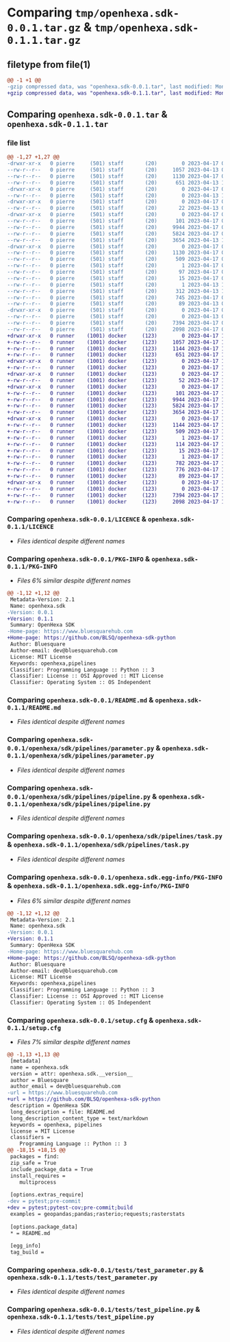 # Comparing `tmp/openhexa.sdk-0.0.1.tar.gz` & `tmp/openhexa.sdk-0.1.1.tar.gz`

## filetype from file(1)

```diff
@@ -1 +1 @@
-gzip compressed data, was "openhexa.sdk-0.0.1.tar", last modified: Mon Apr 17 09:19:51 2023, max compression
+gzip compressed data, was "openhexa.sdk-0.1.1.tar", last modified: Mon Apr 17 10:55:35 2023, max compression
```

## Comparing `openhexa.sdk-0.0.1.tar` & `openhexa.sdk-0.1.1.tar`

### file list

```diff
@@ -1,27 +1,27 @@
-drwxr-xr-x   0 pierre     (501) staff       (20)        0 2023-04-17 09:19:51.351129 openhexa.sdk-0.0.1/
--rw-r--r--   0 pierre     (501) staff       (20)     1057 2023-04-13 09:50:26.000000 openhexa.sdk-0.0.1/LICENCE
--rw-r--r--   0 pierre     (501) staff       (20)     1130 2023-04-17 09:19:51.351289 openhexa.sdk-0.0.1/PKG-INFO
--rw-r--r--   0 pierre     (501) staff       (20)      651 2023-04-13 17:27:46.000000 openhexa.sdk-0.0.1/README.md
-drwxr-xr-x   0 pierre     (501) staff       (20)        0 2023-04-17 09:19:51.346092 openhexa.sdk-0.0.1/openhexa/
--rw-r--r--   0 pierre     (501) staff       (20)        0 2023-04-13 10:05:22.000000 openhexa.sdk-0.0.1/openhexa/__init__.py
-drwxr-xr-x   0 pierre     (501) staff       (20)        0 2023-04-17 09:19:51.348745 openhexa.sdk-0.0.1/openhexa/sdk/
--rw-r--r--   0 pierre     (501) staff       (20)       22 2023-04-13 09:50:26.000000 openhexa.sdk-0.0.1/openhexa/sdk/__init__.py
-drwxr-xr-x   0 pierre     (501) staff       (20)        0 2023-04-17 09:19:51.349929 openhexa.sdk-0.0.1/openhexa/sdk/pipelines/
--rw-r--r--   0 pierre     (501) staff       (20)      101 2023-04-17 09:06:55.000000 openhexa.sdk-0.0.1/openhexa/sdk/pipelines/__init__.py
--rw-r--r--   0 pierre     (501) staff       (20)     9944 2023-04-17 09:06:55.000000 openhexa.sdk-0.0.1/openhexa/sdk/pipelines/parameter.py
--rw-r--r--   0 pierre     (501) staff       (20)     5824 2023-04-17 09:06:55.000000 openhexa.sdk-0.0.1/openhexa/sdk/pipelines/pipeline.py
--rw-r--r--   0 pierre     (501) staff       (20)     3654 2023-04-13 16:55:24.000000 openhexa.sdk-0.0.1/openhexa/sdk/pipelines/task.py
-drwxr-xr-x   0 pierre     (501) staff       (20)        0 2023-04-17 09:19:51.348350 openhexa.sdk-0.0.1/openhexa.sdk.egg-info/
--rw-r--r--   0 pierre     (501) staff       (20)     1130 2023-04-17 09:19:51.000000 openhexa.sdk-0.0.1/openhexa.sdk.egg-info/PKG-INFO
--rw-r--r--   0 pierre     (501) staff       (20)      509 2023-04-17 09:19:51.000000 openhexa.sdk-0.0.1/openhexa.sdk.egg-info/SOURCES.txt
--rw-r--r--   0 pierre     (501) staff       (20)        1 2023-04-17 09:19:51.000000 openhexa.sdk-0.0.1/openhexa.sdk.egg-info/dependency_links.txt
--rw-r--r--   0 pierre     (501) staff       (20)       97 2023-04-17 09:19:51.000000 openhexa.sdk-0.0.1/openhexa.sdk.egg-info/requires.txt
--rw-r--r--   0 pierre     (501) staff       (20)       15 2023-04-17 09:19:51.000000 openhexa.sdk-0.0.1/openhexa.sdk.egg-info/top_level.txt
--rw-r--r--   0 pierre     (501) staff       (20)        1 2023-04-13 10:05:49.000000 openhexa.sdk-0.0.1/openhexa.sdk.egg-info/zip-safe
--rw-r--r--   0 pierre     (501) staff       (20)      312 2023-04-13 11:16:49.000000 openhexa.sdk-0.0.1/pyproject.toml
--rw-r--r--   0 pierre     (501) staff       (20)      745 2023-04-17 09:19:51.351972 openhexa.sdk-0.0.1/setup.cfg
--rw-r--r--   0 pierre     (501) staff       (20)       89 2023-04-13 09:50:26.000000 openhexa.sdk-0.0.1/setup.py
-drwxr-xr-x   0 pierre     (501) staff       (20)        0 2023-04-17 09:19:51.350895 openhexa.sdk-0.0.1/tests/
--rw-r--r--   0 pierre     (501) staff       (20)        0 2023-04-13 09:59:12.000000 openhexa.sdk-0.0.1/tests/__init__.py
--rw-r--r--   0 pierre     (501) staff       (20)     7394 2023-04-17 09:06:55.000000 openhexa.sdk-0.0.1/tests/test_parameter.py
--rw-r--r--   0 pierre     (501) staff       (20)     2098 2023-04-17 09:06:55.000000 openhexa.sdk-0.0.1/tests/test_pipeline.py
+drwxr-xr-x   0 runner    (1001) docker     (123)        0 2023-04-17 10:55:35.930080 openhexa.sdk-0.1.1/
+-rw-r--r--   0 runner    (1001) docker     (123)     1057 2023-04-17 10:55:22.000000 openhexa.sdk-0.1.1/LICENCE
+-rw-r--r--   0 runner    (1001) docker     (123)     1144 2023-04-17 10:55:35.930080 openhexa.sdk-0.1.1/PKG-INFO
+-rw-r--r--   0 runner    (1001) docker     (123)      651 2023-04-17 10:55:22.000000 openhexa.sdk-0.1.1/README.md
+drwxr-xr-x   0 runner    (1001) docker     (123)        0 2023-04-17 10:55:35.926080 openhexa.sdk-0.1.1/openhexa/
+-rw-r--r--   0 runner    (1001) docker     (123)        0 2023-04-17 10:55:22.000000 openhexa.sdk-0.1.1/openhexa/__init__.py
+drwxr-xr-x   0 runner    (1001) docker     (123)        0 2023-04-17 10:55:35.926080 openhexa.sdk-0.1.1/openhexa/sdk/
+-rw-r--r--   0 runner    (1001) docker     (123)       52 2023-04-17 10:55:22.000000 openhexa.sdk-0.1.1/openhexa/sdk/__init__.py
+drwxr-xr-x   0 runner    (1001) docker     (123)        0 2023-04-17 10:55:35.930080 openhexa.sdk-0.1.1/openhexa/sdk/pipelines/
+-rw-r--r--   0 runner    (1001) docker     (123)      101 2023-04-17 10:55:22.000000 openhexa.sdk-0.1.1/openhexa/sdk/pipelines/__init__.py
+-rw-r--r--   0 runner    (1001) docker     (123)     9944 2023-04-17 10:55:22.000000 openhexa.sdk-0.1.1/openhexa/sdk/pipelines/parameter.py
+-rw-r--r--   0 runner    (1001) docker     (123)     5824 2023-04-17 10:55:22.000000 openhexa.sdk-0.1.1/openhexa/sdk/pipelines/pipeline.py
+-rw-r--r--   0 runner    (1001) docker     (123)     3654 2023-04-17 10:55:22.000000 openhexa.sdk-0.1.1/openhexa/sdk/pipelines/task.py
+drwxr-xr-x   0 runner    (1001) docker     (123)        0 2023-04-17 10:55:35.926080 openhexa.sdk-0.1.1/openhexa.sdk.egg-info/
+-rw-r--r--   0 runner    (1001) docker     (123)     1144 2023-04-17 10:55:35.000000 openhexa.sdk-0.1.1/openhexa.sdk.egg-info/PKG-INFO
+-rw-r--r--   0 runner    (1001) docker     (123)      509 2023-04-17 10:55:35.000000 openhexa.sdk-0.1.1/openhexa.sdk.egg-info/SOURCES.txt
+-rw-r--r--   0 runner    (1001) docker     (123)        1 2023-04-17 10:55:35.000000 openhexa.sdk-0.1.1/openhexa.sdk.egg-info/dependency_links.txt
+-rw-r--r--   0 runner    (1001) docker     (123)      114 2023-04-17 10:55:35.000000 openhexa.sdk-0.1.1/openhexa.sdk.egg-info/requires.txt
+-rw-r--r--   0 runner    (1001) docker     (123)       15 2023-04-17 10:55:35.000000 openhexa.sdk-0.1.1/openhexa.sdk.egg-info/top_level.txt
+-rw-r--r--   0 runner    (1001) docker     (123)        1 2023-04-17 10:55:28.000000 openhexa.sdk-0.1.1/openhexa.sdk.egg-info/zip-safe
+-rw-r--r--   0 runner    (1001) docker     (123)      782 2023-04-17 10:55:22.000000 openhexa.sdk-0.1.1/pyproject.toml
+-rw-r--r--   0 runner    (1001) docker     (123)      776 2023-04-17 10:55:35.930080 openhexa.sdk-0.1.1/setup.cfg
+-rw-r--r--   0 runner    (1001) docker     (123)       89 2023-04-17 10:55:22.000000 openhexa.sdk-0.1.1/setup.py
+drwxr-xr-x   0 runner    (1001) docker     (123)        0 2023-04-17 10:55:35.930080 openhexa.sdk-0.1.1/tests/
+-rw-r--r--   0 runner    (1001) docker     (123)        0 2023-04-17 10:55:22.000000 openhexa.sdk-0.1.1/tests/__init__.py
+-rw-r--r--   0 runner    (1001) docker     (123)     7394 2023-04-17 10:55:22.000000 openhexa.sdk-0.1.1/tests/test_parameter.py
+-rw-r--r--   0 runner    (1001) docker     (123)     2098 2023-04-17 10:55:22.000000 openhexa.sdk-0.1.1/tests/test_pipeline.py
```

### Comparing `openhexa.sdk-0.0.1/LICENCE` & `openhexa.sdk-0.1.1/LICENCE`

 * *Files identical despite different names*

### Comparing `openhexa.sdk-0.0.1/PKG-INFO` & `openhexa.sdk-0.1.1/PKG-INFO`

 * *Files 6% similar despite different names*

```diff
@@ -1,12 +1,12 @@
 Metadata-Version: 2.1
 Name: openhexa.sdk
-Version: 0.0.1
+Version: 0.1.1
 Summary: OpenHexa SDK
-Home-page: https://www.bluesquarehub.com
+Home-page: https://github.com/BLSQ/openhexa-sdk-python
 Author: Bluesquare
 Author-email: dev@bluesquarehub.com
 License: MIT License
 Keywords: openhexa,pipelines
 Classifier: Programming Language :: Python :: 3
 Classifier: License :: OSI Approved :: MIT License
 Classifier: Operating System :: OS Independent
```

### Comparing `openhexa.sdk-0.0.1/README.md` & `openhexa.sdk-0.1.1/README.md`

 * *Files identical despite different names*

### Comparing `openhexa.sdk-0.0.1/openhexa/sdk/pipelines/parameter.py` & `openhexa.sdk-0.1.1/openhexa/sdk/pipelines/parameter.py`

 * *Files identical despite different names*

### Comparing `openhexa.sdk-0.0.1/openhexa/sdk/pipelines/pipeline.py` & `openhexa.sdk-0.1.1/openhexa/sdk/pipelines/pipeline.py`

 * *Files identical despite different names*

### Comparing `openhexa.sdk-0.0.1/openhexa/sdk/pipelines/task.py` & `openhexa.sdk-0.1.1/openhexa/sdk/pipelines/task.py`

 * *Files identical despite different names*

### Comparing `openhexa.sdk-0.0.1/openhexa.sdk.egg-info/PKG-INFO` & `openhexa.sdk-0.1.1/openhexa.sdk.egg-info/PKG-INFO`

 * *Files 6% similar despite different names*

```diff
@@ -1,12 +1,12 @@
 Metadata-Version: 2.1
 Name: openhexa.sdk
-Version: 0.0.1
+Version: 0.1.1
 Summary: OpenHexa SDK
-Home-page: https://www.bluesquarehub.com
+Home-page: https://github.com/BLSQ/openhexa-sdk-python
 Author: Bluesquare
 Author-email: dev@bluesquarehub.com
 License: MIT License
 Keywords: openhexa,pipelines
 Classifier: Programming Language :: Python :: 3
 Classifier: License :: OSI Approved :: MIT License
 Classifier: Operating System :: OS Independent
```

### Comparing `openhexa.sdk-0.0.1/setup.cfg` & `openhexa.sdk-0.1.1/setup.cfg`

 * *Files 7% similar despite different names*

```diff
@@ -1,13 +1,13 @@
 [metadata]
 name = openhexa.sdk
 version = attr: openhexa.sdk.__version__
 author = Bluesquare
 author_email = dev@bluesquarehub.com
-url = https://www.bluesquarehub.com
+url = https://github.com/BLSQ/openhexa-sdk-python
 description = OpenHexa SDK
 long_description = file: README.md
 long_description_content_type = text/markdown
 keywords = openhexa, pipelines
 license = MIT License
 classifiers = 
 	Programming Language :: Python :: 3
@@ -18,15 +18,15 @@
 packages = find:
 zip_safe = True
 include_package_data = True
 install_requires = 
 	multiprocess
 
 [options.extras_require]
-dev = pytest;pre-commit
+dev = pytest;pytest-cov;pre-commit;build
 examples = geopandas;pandas;rasterio;requests;rasterstats
 
 [options.package_data]
 * = README.md
 
 [egg_info]
 tag_build =
```

### Comparing `openhexa.sdk-0.0.1/tests/test_parameter.py` & `openhexa.sdk-0.1.1/tests/test_parameter.py`

 * *Files identical despite different names*

### Comparing `openhexa.sdk-0.0.1/tests/test_pipeline.py` & `openhexa.sdk-0.1.1/tests/test_pipeline.py`

 * *Files identical despite different names*

